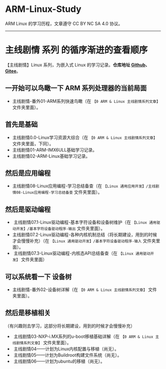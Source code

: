# ARM-Linux-Study
ARM Linux 的学习历程，文章遵守 CC BY NC SA 4.0 协议。

------

# 主线剧情 系列 的循序渐进的查看顺序

【主线剧情】Linux 系列，为嵌入式 Linux 的学习记录。**仓库地址 [Github](https://link.zhihu.com/?target=https%3A//github.com/Staok/ARM-Linux-Study)、[Gitee](https://link.zhihu.com/?target=https%3A//gitee.com/staok/ARM-Linux-Study)**。

## 一开始可以鸟瞰一下 ARM 系列处理器的当前局面

- 主线剧情-番外01-ARM系列快速鸟瞰（在 `【0 ARM & Linux 主线剧情系列文章】` 文件夹里面）。

## 首先是基础

- 主线剧情0.0-Linux学习资源大综合（在 `【0 ARM & Linux 主线剧情系列文章】` 文件夹里面，下同）。
- 主线剧情01-ARM-IMX6ULL基础学习记录。
- 主线剧情02-ARM-Linux基础学习记录。

## 然后是应用编程

- 主线剧情08-Linux应用编程-学习总结备查（在 `【Linux 通用应用开发】/主线剧情08-Linux应用编程-学习总结备查` 文件夹里面）。

## 然后是驱动编程

- ​	主线剧情07.1-Linux驱动编程-基本字符设备和设备树维护（在 `【Linux 通用驱动开发】/基本字符设备驱动程序-输出` 文件夹里面）。
- ​	主线剧情07.2-Linux驱动编程-各种内核机制总结（将长期建设，用到的时候才会慢慢补充）（在 `【Linux 通用驱动开发】/基本字符设备驱动程序-输入` 文件夹里面）。
- ​	主线剧情07.3-Linux驱动编程-内核态API总结备查（在 `【Linux 通用驱动开发】` 文件夹里面）

## 可以系统看一下 设备树

- 主线剧情-番外02-设备树详解（在 `【0 ARM & Linux 主线剧情系列文章】` 文件夹里面）。

## 然后是移植相关

（有兴趣则去学习，这部分将长期建设，用到的时候才会慢慢补充）

- ​	主线剧情03-NXP-i.MX系列的u-boot移植基础详解（在 `【0 ARM & Linux 主线剧情系列文章】` 文件夹里面）。
- ​	主线剧情04——计划为Linux内核配置与移植（尚无）。
- ​	主线剧情05——计划为Buildroot构建文件系统（尚无）。
- ​	主线剧情06——计划为ubuntu的移植（尚无）。
